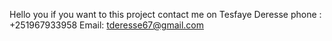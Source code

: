 Hello you if you want to this project contact me on
Tesfaye Deresse
phone : +251967933958
Email: tderesse67@gmail.com

